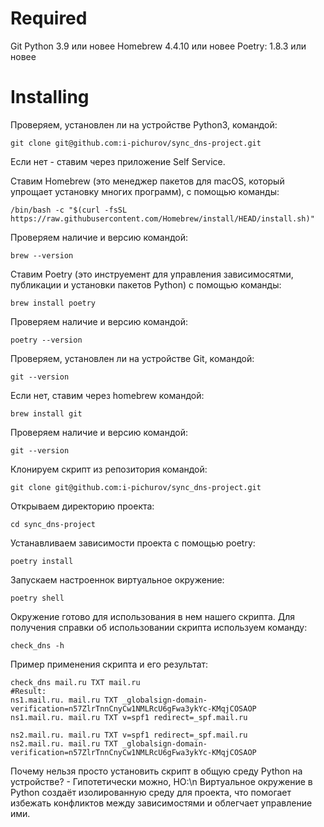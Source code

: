 # Required

Git
Python 3.9 или новее
Homebrew 4.4.10 или новее
Poetry: 1.8.3 или новее
    
# Installing

Проверяем, установлен ли на устройстве Python3, командой:
    
    git clone git@github.com:i-pichurov/sync_dns-project.git
Если нет - ставим через приложение Self Service.

Ставим Homebrew (это менеджер пакетов для macOS, который упрощает установку многих программ), с помощью команды:

    /bin/bash -c "$(curl -fsSL https://raw.githubusercontent.com/Homebrew/install/HEAD/install.sh)"
Проверяем наличие и версию командой:
    
    brew --version

Ставим Poetry (это инструемент для управления зависимосятми, публикации и установки пакетов Python) с помощью команды:

    brew install poetry
Проверяем наличие и версию командой:

    poetry --version

Проверяем, установлен ли на устройстве Git, командой:
    
    git --version
Если нет, ставим через homebrew командой:

    brew install git
Проверяем наличие и версию командой:
    
    git --version

Клонируем скрипт из репозитория командой:

    git clone git@github.com:i-pichurov/sync_dns-project.git

Открываем директорию проекта:
    
    cd sync_dns-project

Устанавливаем зависимости проекта с помощью poetry:
    
    poetry install

Запускаем настроеннок виртуальное окружение:
    
    poetry shell

Окружение готово для использования в нем нашего скрипта. Для получения справки об использовании скрипта используем команду:
    
    check_dns -h

Пример применения скрипта и его результат:

    check_dns mail.ru TXT mail.ru
    #Result:
    ns1.mail.ru. mail.ru TXT _globalsign-domain-verification=n57ZlrTnnCnyCw1NMLRcU6gFwa3ykYc-KMqjCOSAOP
    ns1.mail.ru. mail.ru TXT v=spf1 redirect=_spf.mail.ru
    
    ns2.mail.ru. mail.ru TXT v=spf1 redirect=_spf.mail.ru
    ns2.mail.ru. mail.ru TXT _globalsign-domain-verification=n57ZlrTnnCnyCw1NMLRcU6gFwa3ykYc-KMqjCOSAOP

Почему нельзя просто установить скрипт в общую среду Python на устройстве? - Гипотетически можно, НО:\n
Виртуальное окружение в Python создаёт изолированную среду для проекта, что помогает избежать конфликтов между зависимостями и облегчает управление ими.
